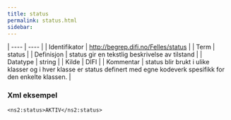```yaml
---
title: status
permalink: status.html
sidebar:
---
```


| ---- | ---- |
| Identifikator | <http://begrep.difi.no/Felles/status> |
| Term | status |
| Definisjon | status gir en tekstlig beskrivelse av tilstand |
| Datatype | string |
| Kilde | DIFI |
| Kommentar | status blir brukt i ulike klasser og i hver klasse er status definert med egne kodeverk spesifikk for den enkelte klassen. | 

### Xml eksempel

```
<ns2:status>AKTIV</ns2:status>
```


